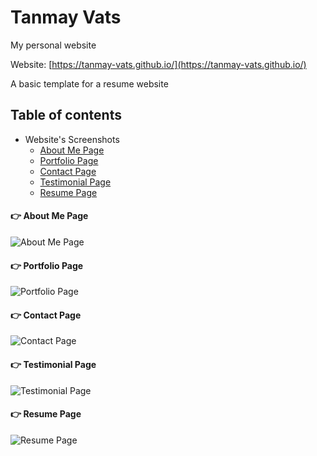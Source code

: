 # Tanmay Vats
My personal website

Website: [https://tanmay-vats.github.io/](https://tanmay-vats.github.io/)

A basic template for a resume website

Table of contents
-------------------
- Website's Screenshots
    - [About Me Page](#point_right-about-me-page)
    - [Portfolio Page](#point_right-portfolio-page)
    - [Contact Page](#point_right-contact-page)
    - [Testimonial Page](#point_right-testimonial-page)
    - [Resume Page](#point_right-resume-page)

#### :point_right: About Me Page
![About Me Page](https://tanmay-vats.github.io/assets/images/website-screenshots/about-me.png)

#### :point_right: Portfolio Page
![Portfolio Page](https://tanmay-vats.github.io/assets/images/website-screenshots/portfolio.png)

#### :point_right: Contact Page
![Contact Page](https://tanmay-vats.github.io/assets/images/website-screenshots/contact.png)

#### :point_right: Testimonial Page
![Testimonial Page](https://tanmay-vats.github.io/assets/images/website-screenshots/testimonial.png)

#### :point_right: Resume Page
![Resume Page](https://tanmay-vats.github.io/assets/images/website-screenshots/resume.png)
